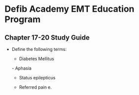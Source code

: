 # Defib Academy EMT Education Program

## Chapter 17-20 Study Guide
  - Define the following terms:
    - Diabetes Mellitus 
    
    - Aphasia
    
    - Status epilepticus 
    
    - Referred pain e.

<!--
Kussmaul respirations
Hemoglobin
g.
Atheroscelorsis
h. Febrile seizures
2. Identify the location and function of the following anatomical structures: a. Spleen
*    Illiac arteries
*    Femoral arteries
*    Foramen magnum
*    Peritoneum (visceral and parietal)
3. What are the signs, symptoms, common causes, and treatments associated with the following illnesses:
a. Strangulated hernia b. Appendicitis
C.
Hemophilia A
Right-sided heart failure
e. Pulmonary embolism f. Angina Pectoris
g.
Diabetic Ketoacidosis
h. Hemorrhagic stroke i. Aortic Aneurysm
j.
Deep Vein Thrombosis
k.
Esophageal varices
1. Hypoglycemia
m. Mallory-Weiss tear
1.    What long-term effects should EMTs expect to see in patients who have been in DKA for days?
2.    What effects does the parasympathetic nervous system have on patients' vital signs?
3.    What are the risk factors associated with hemorrhagic stroke?
4.    What is a common first reaction by patients who are having a MI?
5.    What age group is typically first-diagnosed with epilepsy?
6.    What are the components of the Cincinatti Prehospital Stroke Scale?
7.     What are the steps when using an Automated External Defibrillator?
8.     What are the solid organs in the abdomen? Hollow organs?
9.     Why might a person, after having a MI, then have long-term cardiogenic shock?
10.     Understand the flow of blood through the heart.
11.     What are potential causes of a seizure not secondary to epilepsy?
12.     What are the different regions of the brain? What do they control?
13.     What causes gastric ulcers?
14.     What are the contraindications for fibrinolytic therapy in the presence of stroke?
15.     What is the common at home dose for nitro when patients have angina?
16.     How should responses to OPQRST questions be recorded by EMTs?
17.     How do the kidneys regulate blood pressure?
18.     What is the best position of comfort for patients with abdominal pain?
-->
